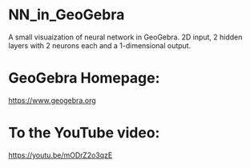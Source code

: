 # NN_in_GeoGebra
A small visuaization of neural network in GeoGebra.
2D input, 2 hidden layers with 2 neurons each and a 1-dimensional output.

# GeoGebra Homepage: 
https://www.geogebra.org

# To the YouTube video:
https://youtu.be/mODrZ2o3qzE
